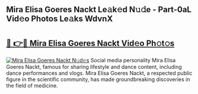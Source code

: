 ## Mira Elisa Goeres Nackt Le𝚊k𝚎d N𝚞𝚍e - Part-0aL Vid𝚎o Photos Le𝚊ks WdvnX

# <h2><a href="http://fb5tf0d.evod.top/?m=Mira+Elisa+Goeres+Nackt">🔗 👉🔴 Mira Elisa Goeres Nackt Vid𝚎o Ph𝚘t𝚘s</a></h2>

[![Mira Elisa Goeres Nackt N𝚞d𝚎s](https://i.imgur.com/8V9OHl7.gif)](http://fb5tf0d.evod.top/?m=Mira+Elisa+Goeres+Nackt)
Social media personality Mira Elisa Goeres Nackt, famous for sharing lifestyle and dance content, including dance performances and vlogs. Mira Elisa Goeres Nackt, a respected public figure in the scientific community, has made groundbreaking discoveries in the field of medicine. 
